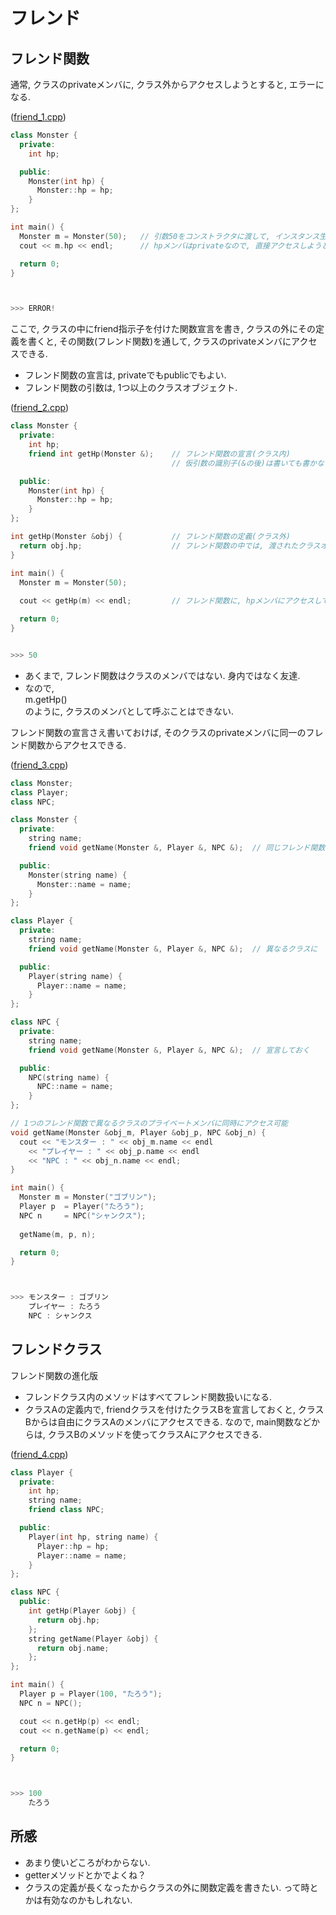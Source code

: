 # フレンド

## フレンド関数
通常, クラスのprivateメンバに, クラス外からアクセスしようとすると, エラーになる.

([friend_1.cpp](https://github.com/imamura-slab/Hoge/tree/master/cpp/friend/src/friend_1.cpp))
```c++
class Monster {
  private:
    int hp;

  public:
    Monster(int hp) {
      Monster::hp = hp;
    }
};

int main() {
  Monster m = Monster(50);   // 引数50をコンストラクタに渡して, インスタンス生成
  cout << m.hp << endl;      // hpメンバはprivateなので, 直接アクセスしようとするとエラー

  return 0;
}



>>> ERROR!
```

ここで, クラスの中にfriend指示子を付けた関数宣言を書き, クラスの外にその定義を書くと, その関数(フレンド関数)を通して, クラスのprivateメンバにアクセスできる.

- フレンド関数の宣言は, privateでもpublicでもよい.
- フレンド関数の引数は, 1つ以上のクラスオブジェクト.

([friend_2.cpp](https://github.com/imamura-slab/Hoge/tree/master/cpp/friend/src/friend_2.cpp))
```c++
class Monster {
  private:
    int hp;
    friend int getHp(Monster &);    // フレンド関数の宣言(クラス内)
                                    // 仮引数の識別子(&の後)は書いても書かなくてもOK

  public:
    Monster(int hp) {
      Monster::hp = hp;
    }
};

int getHp(Monster &obj) {           // フレンド関数の定義(クラス外)
  return obj.hp;                    // フレンド関数の中では, 渡されたクラスオブジェクトのprivateメンバにアクセスできる.
}

int main() {
  Monster m = Monster(50);
  
  cout << getHp(m) << endl;         // フレンド関数に, hpメンバにアクセスしてもらう

  return 0;
}


>>> 50
```

- あくまで, フレンド関数はクラスのメンバではない. 身内ではなく友達.
- なので,  
  m.getHp()  
  のように, クラスのメンバとして呼ぶことはできない.

フレンド関数の宣言さえ書いておけば, そのクラスのprivateメンバに同一のフレンド関数からアクセスできる.

([friend_3.cpp](https://github.com/imamura-slab/Hoge/tree/master/cpp/friend/src/friend_3.cpp))
```c++
class Monster;
class Player;
class NPC;

class Monster {
  private:
    string name;
    friend void getName(Monster &, Player &, NPC &);  // 同じフレンド関数を

  public:
    Monster(string name) {
      Monster::name = name;
    }
};

class Player {
  private:
    string name;
    friend void getName(Monster &, Player &, NPC &);  // 異なるクラスに

  public:
    Player(string name) {
      Player::name = name;
    }
};

class NPC {
  private:
    string name;
    friend void getName(Monster &, Player &, NPC &);  // 宣言しておく

  public:
    NPC(string name) {
      NPC::name = name;
    }
};

// 1つのフレンド関数で異なるクラスのプライベートメンバに同時にアクセス可能
void getName(Monster &obj_m, Player &obj_p, NPC &obj_n) {
  cout << "モンスター : " << obj_m.name << endl
    << "プレイヤー : " << obj_p.name << endl
    << "NPC : " << obj_n.name << endl;
}  

int main() {
  Monster m = Monster("ゴブリン");
  Player p  = Player("たろう");
  NPC n     = NPC("シャンクス");
  
  getName(m, p, n);

  return 0;
}



>>> モンスター : ゴブリン
    プレイヤー : たろう
    NPC : シャンクス
```

## フレンドクラス
フレンド関数の進化版
- フレンドクラス内のメソッドはすべてフレンド関数扱いになる.
- クラスAの定義内で, friendクラスを付けたクラスBを宣言しておくと, クラスBからは自由にクラスAのメンバにアクセスできる. なので, main関数などからは, クラスBのメソッドを使ってクラスAにアクセスできる.

([friend_4.cpp](https://github.com/imamura-slab/Hoge/tree/master/cpp/friend/src/friend_4.cpp))
```c++
class Player {
  private:
    int hp;
    string name;
    friend class NPC;

  public:
    Player(int hp, string name) {
      Player::hp = hp;
      Player::name = name;
    }
};

class NPC {
  public:
    int getHp(Player &obj) {
      return obj.hp;
    };
    string getName(Player &obj) {
      return obj.name;
    };
};

int main() {
  Player p = Player(100, "たろう");
  NPC n = NPC();

  cout << n.getHp(p) << endl;
  cout << n.getName(p) << endl;

  return 0;
}



>>> 100
    たろう
```

## 所感
- あまり使いどころがわからない.
- getterメソッドとかでよくね？
- クラスの定義が長くなったからクラスの外に関数定義を書きたい.
  って時とかは有効なのかもしれない.
